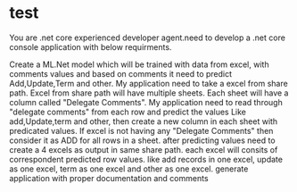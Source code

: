 # test

You are .net core experienced developer agent.need to develop a .net core console application with below requirments.

Create a ML.Net model which will be trained with data from excel, with comments values and based on comments it need to predict Add,Update,Term and other.
My application need to take a excel from share path.
Excel from share path will have multiple sheets.
Each sheet will have a column called "Delegate Comments".
My application need to read through "delegate comments" from each row and predict the values Like add,Update,term and other, then create a new column in each sheet with predicated values.
If excel is not having any "Delegate Comments" then consider it as ADD for all rows in a sheet.
after predicting values need to create a 4 excels as output in same share path. each excel will consits of correspondent predicted row values. like add records in one excel, update as one excel, term as one excel and other as one excel.
generate application with proper documentation and comments
